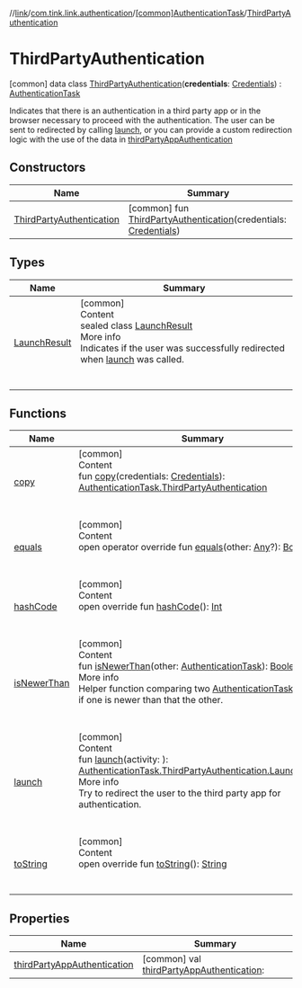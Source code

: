 //[link](../../../index.md)/[com.tink.link.authentication](../../index.md)/[[common]AuthenticationTask](../index.md)/[ThirdPartyAuthentication](index.md)



# ThirdPartyAuthentication  
 [common] data class [ThirdPartyAuthentication](index.md)(**credentials**: [Credentials](../../../com.tink.model.credentials/[common]-credentials/index.md)) : [AuthenticationTask](../index.md)

Indicates that there is an authentication in a third party app or in the browser necessary to proceed with the authentication. The user can be sent to redirected by calling [launch](launch.md), or you can provide a custom redirection logic with the use of the data in [thirdPartyAppAuthentication](third-party-app-authentication.md)

   


## Constructors  
  
|  Name|  Summary| 
|---|---|
| <a name="com.tink.link.authentication/AuthenticationTask.ThirdPartyAuthentication/ThirdPartyAuthentication/#com.tink.model.credentials.Credentials/PointingToDeclaration/"></a>[ThirdPartyAuthentication](-third-party-authentication.md)| <a name="com.tink.link.authentication/AuthenticationTask.ThirdPartyAuthentication/ThirdPartyAuthentication/#com.tink.model.credentials.Credentials/PointingToDeclaration/"></a> [common] fun [ThirdPartyAuthentication](-third-party-authentication.md)(credentials: [Credentials](../../../com.tink.model.credentials/[common]-credentials/index.md))   <br>


## Types  
  
|  Name|  Summary| 
|---|---|
| <a name="com.tink.link.authentication/AuthenticationTask.ThirdPartyAuthentication.LaunchResult///PointingToDeclaration/"></a>[LaunchResult](-launch-result/index.md)| <a name="com.tink.link.authentication/AuthenticationTask.ThirdPartyAuthentication.LaunchResult///PointingToDeclaration/"></a>[common]  <br>Content  <br>sealed class [LaunchResult](-launch-result/index.md)  <br>More info  <br>Indicates if the user was successfully redirected when [launch](launch.md) was called.  <br><br><br>


## Functions  
  
|  Name|  Summary| 
|---|---|
| <a name="com.tink.link.authentication/AuthenticationTask.ThirdPartyAuthentication/copy/#com.tink.model.credentials.Credentials/PointingToDeclaration/"></a>[copy](copy.md)| <a name="com.tink.link.authentication/AuthenticationTask.ThirdPartyAuthentication/copy/#com.tink.model.credentials.Credentials/PointingToDeclaration/"></a>[common]  <br>Content  <br>fun [copy](copy.md)(credentials: [Credentials](../../../com.tink.model.credentials/[common]-credentials/index.md)): [AuthenticationTask.ThirdPartyAuthentication](index.md)  <br><br><br>
| <a name="kotlin/Any/equals/#kotlin.Any?/PointingToDeclaration/"></a>[equals](../../../com.tink.service.user/[common]-user-profile-service-impl/index.md#%5Bkotlin%2FAny%2Fequals%2F%23kotlin.Any%3F%2FPointingToDeclaration%2F%5D%2FFunctions%2F1135467963)| <a name="kotlin/Any/equals/#kotlin.Any?/PointingToDeclaration/"></a>[common]  <br>Content  <br>open operator override fun [equals](../../../com.tink.service.user/[common]-user-profile-service-impl/index.md#%5Bkotlin%2FAny%2Fequals%2F%23kotlin.Any%3F%2FPointingToDeclaration%2F%5D%2FFunctions%2F1135467963)(other: [Any](https://kotlinlang.org/api/latest/jvm/stdlib/kotlin/-any/index.html)?): [Boolean](https://kotlinlang.org/api/latest/jvm/stdlib/kotlin/-boolean/index.html)  <br><br><br>
| <a name="kotlin/Any/hashCode/#/PointingToDeclaration/"></a>[hashCode](../../../com.tink.service.user/[common]-user-profile-service-impl/index.md#%5Bkotlin%2FAny%2FhashCode%2F%23%2FPointingToDeclaration%2F%5D%2FFunctions%2F1135467963)| <a name="kotlin/Any/hashCode/#/PointingToDeclaration/"></a>[common]  <br>Content  <br>open override fun [hashCode](../../../com.tink.service.user/[common]-user-profile-service-impl/index.md#%5Bkotlin%2FAny%2FhashCode%2F%23%2FPointingToDeclaration%2F%5D%2FFunctions%2F1135467963)(): [Int](https://kotlinlang.org/api/latest/jvm/stdlib/kotlin/-int/index.html)  <br><br><br>
| <a name="com.tink.link.authentication/AuthenticationTask/isNewerThan/#com.tink.link.authentication.AuthenticationTask/PointingToDeclaration/"></a>[isNewerThan](../is-newer-than.md)| <a name="com.tink.link.authentication/AuthenticationTask/isNewerThan/#com.tink.link.authentication.AuthenticationTask/PointingToDeclaration/"></a>[common]  <br>Content  <br>fun [isNewerThan](../is-newer-than.md)(other: [AuthenticationTask](../index.md)): [Boolean](https://kotlinlang.org/api/latest/jvm/stdlib/kotlin/-boolean/index.html)  <br>More info  <br>Helper function comparing two [AuthenticationTask](../index.md)s to see if one is newer than that the other.  <br><br><br>
| <a name="com.tink.link.authentication/AuthenticationTask.ThirdPartyAuthentication/launch/#/PointingToDeclaration/"></a>[launch](launch.md)| <a name="com.tink.link.authentication/AuthenticationTask.ThirdPartyAuthentication/launch/#/PointingToDeclaration/"></a>[common]  <br>Content  <br>fun [launch](launch.md)(activity: <ERROR CLASS>): [AuthenticationTask.ThirdPartyAuthentication.LaunchResult](-launch-result/index.md)  <br>More info  <br>Try to redirect the user to the third party app for authentication.  <br><br><br>
| <a name="kotlin/Any/toString/#/PointingToDeclaration/"></a>[toString](../../../com.tink.service.user/[common]-user-profile-service-impl/index.md#%5Bkotlin%2FAny%2FtoString%2F%23%2FPointingToDeclaration%2F%5D%2FFunctions%2F1135467963)| <a name="kotlin/Any/toString/#/PointingToDeclaration/"></a>[common]  <br>Content  <br>open override fun [toString](../../../com.tink.service.user/[common]-user-profile-service-impl/index.md#%5Bkotlin%2FAny%2FtoString%2F%23%2FPointingToDeclaration%2F%5D%2FFunctions%2F1135467963)(): [String](https://kotlinlang.org/api/latest/jvm/stdlib/kotlin/-string/index.html)  <br><br><br>


## Properties  
  
|  Name|  Summary| 
|---|---|
| <a name="com.tink.link.authentication/AuthenticationTask.ThirdPartyAuthentication/thirdPartyAppAuthentication/#/PointingToDeclaration/"></a>[thirdPartyAppAuthentication](third-party-app-authentication.md)| <a name="com.tink.link.authentication/AuthenticationTask.ThirdPartyAuthentication/thirdPartyAppAuthentication/#/PointingToDeclaration/"></a> [common] val [thirdPartyAppAuthentication](third-party-app-authentication.md): <ERROR CLASS>   <br>

